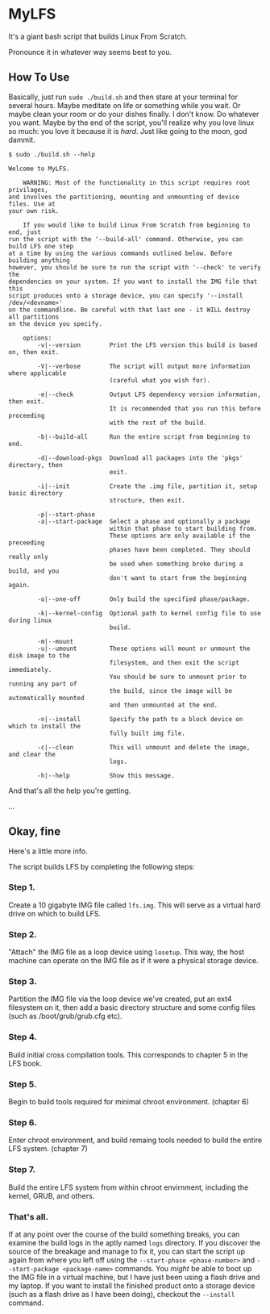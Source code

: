 # MyLFS
It's a giant bash script that builds Linux From Scratch.

Pronounce it in whatever way seems best to you.

## How To Use
Basically, just run `sudo ./build.sh` and then stare at your terminal for several hours. Maybe meditate on life or something while you wait. Or maybe clean your room or do your dishes finally. I don't know. Do whatever you want. Maybe by the end of the script, you'll realize why you love linux so much: you love it because it is *hard*. Just like going to the moon, god dammit.

```
$ sudo ./build.sh --help

Welcome to MyLFS.

    WARNING: Most of the functionality in this script requires root privilages,
and involves the partitioning, mounting and unmounting of device files. Use at
your own risk.

    If you would like to build Linux From Scratch from beginning to end, just
run the script with the '--build-all' command. Otherwise, you can build LFS one step
at a time by using the various commands outlined below. Before building anything
however, you should be sure to run the script with '--check' to verify the
dependencies on your system. If you want to install the IMG file that this
script produces onto a storage device, you can specify '--install /dev/<devname>'
on the commandline. Be careful with that last one - it WILL destroy all partitions
on the device you specify.

    options:
        -v|--version        Print the LFS version this build is based on, then exit.
        
        -V|--verbose        The script will output more information where applicable
                            (careful what you wish for).
                            
        -e|--check          Output LFS dependency version information, then exit.
                            It is recommended that you run this before proceeding
                            with the rest of the build.
                            
        -b|--build-all      Run the entire script from beginning to end.
        
        -d|--download-pkgs  Download all packages into the 'pkgs' directory, then
                            exit.
                            
        -i|--init           Create the .img file, partition it, setup basic directory
                            structure, then exit.
                            
        -p|--start-phase
        -a|--start-package  Select a phase and optionally a package
                            within that phase to start building from.
                            These options are only available if the preceeding
                            phases have been completed. They should really only
                            be used when something broke during a build, and you
                            don't want to start from the beginning again.
                            
        -o|--one-off        Only build the specified phase/package.
        
        -k|--kernel-config  Optional path to kernel config file to use during linux
                            build.
                            
        -m|--mount
        -u|--umount         These options will mount or unmount the disk image to the
                            filesystem, and then exit the script immediately.
                            You should be sure to unmount prior to running any part of
                            the build, since the image will be automatically mounted
                            and then unmounted at the end.
                            
        -n|--install        Specify the path to a block device on which to install the
                            fully built img file.
                            
        -c|--clean          This will unmount and delete the image, and clear the
                            logs.
                            
        -h|--help           Show this message.
```
And that's all the help you're getting.

...

## Okay, fine

Here's a little more info.

The script builds LFS by completing the following steps:

### Step 1.
Create a 10 gigabyte IMG file called `lfs.img`. This will serve as a virtual hard drive on which to build LFS.

### Step 2.
"Attach" the IMG file as a loop device using `losetup`. This way, the host machine can operate on the IMG file as if it were a physical storage device.

### Step 3.
Partition the IMG file via the loop device we've created, put an ext4 filesystem on it, then add a basic directory structure and some config files (such as /boot/grub/grub.cfg etc).

### Step 4.
Build initial cross compilation tools. This corresponds to chapter 5 in the LFS book.

### Step 5.
Begin to build tools required for minimal chroot environment. (chapter 6)

### Step 6.
Enter chroot environment, and build remaing tools needed to build the entire LFS system. (chapter 7)

### Step 7.
Build the entire LFS system from within chroot envirnment, including the kernel, GRUB, and others.

### That's all.
If at any point over the course of the build something breaks, you can examine the build logs in the aptly named `logs` directory. If you discover the source of the breakage and manage to fix it, you can start the script up again from where you left off using the `--start-phase <phase-number>` and `--start-package <package-name>` commands. You *might* be able to boot up the IMG file in a virtual machine, but I have just been using a flash drive and my laptop. If you want to install the finished product onto a storage device (such as a flash drive as I have been doing), checkout the `--install` command.
